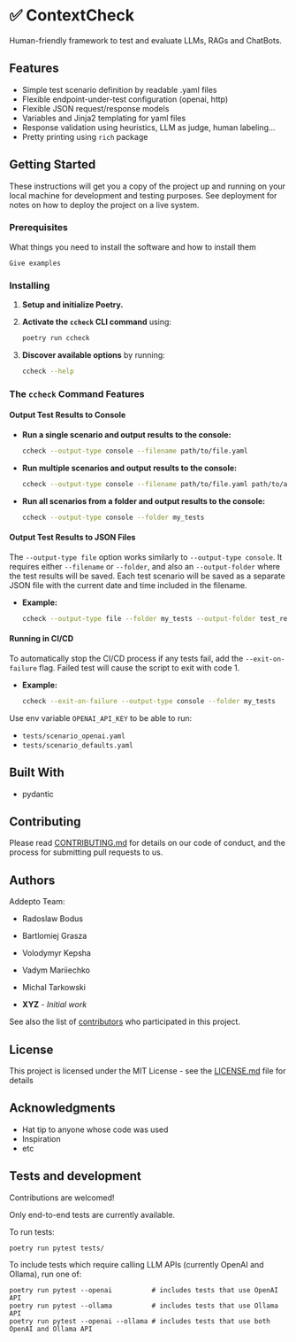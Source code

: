 # ✅ ContextCheck 

Human-friendly framework to test and evaluate LLMs, RAGs and ChatBots.

## Features

- Simple test scenario definition by readable .yaml files
- Flexible endpoint-under-test configuration (openai, http)
- Flexible JSON request/response models
- Variables and Jinja2 templating for yaml files
- Response validation using heuristics, LLM as judge, human labeling...
- Pretty printing using `rich` package

## Getting Started

These instructions will get you a copy of the project up and running on your local machine for development and testing purposes. See deployment for notes on how to deploy the project on a live system.

### Prerequisites

What things you need to install the software and how to install them

```
Give examples
```

### Installing

1. **Setup and initialize Poetry.**

2. **Activate the `ccheck` CLI command** using:
   ```sh
   poetry run ccheck
   ```

3. **Discover available options** by running:
   ```sh
   ccheck --help
   ```

### The `ccheck` Command Features

#### Output Test Results to Console

- **Run a single scenario and output results to the console:**
  ```sh
  ccheck --output-type console --filename path/to/file.yaml
  ```
- **Run multiple scenarios and output results to the console:**
  ```sh
  ccheck --output-type console --filename path/to/file.yaml path/to/another_file.yaml
  ```
- **Run all scenarios from a folder and output results to the console:**
  ```sh
  ccheck --output-type console --folder my_tests
  ```

#### Output Test Results to JSON Files

The `--output-type file` option works similarly to `--output-type console`. It requires either `--filename` or `--folder`, and also an `--output-folder` where the test results will be saved. Each test scenario will be saved as a separate JSON file with the current date and time included in the filename.

- **Example:**
  ```sh
  ccheck --output-type file --folder my_tests --output-folder test_results
  ```

#### Running in CI/CD

To automatically stop the CI/CD process if any tests fail, add the `--exit-on-failure` flag. Failed test will cause the script to exit with code 1.

- **Example:**
  ```sh
  ccheck --exit-on-failure --output-type console --folder my_tests
  ```



Use env variable `OPENAI_API_KEY` to be able to run:
- `tests/scenario_openai.yaml`
- `tests/scenario_defaults.yaml`


## Built With

* pydantic

## Contributing

Please read [CONTRIBUTING.md](https://gist.github.com/PurpleBooth/b24679402957c63ec426) for details on our code of conduct, and the process for submitting pull requests to us.


## Authors

Addepto Team:

* Radoslaw Bodus
* Bartlomiej Grasza
* Volodymyr Kepsha
* Vadym Mariiechko
* Michal Tarkowski

* **XYZ** - *Initial work* 

See also the list of [contributors](https://github.com/contextcheck/contributors) who participated in this project.

## License

This project is licensed under the MIT License - see the [LICENSE.md](LICENSE.md) file for details

## Acknowledgments

* Hat tip to anyone whose code was used
* Inspiration
* etc





## Tests and development

Contributions are welcomed!

Only end-to-end tests are currently available.

To run tests:
```
poetry run pytest tests/
```

To include tests which require calling LLM APIs (currently OpenAI and Ollama), run one of: 
```
poetry run pytest --openai          # includes tests that use OpenAI API
poetry run pytest --ollama          # includes tests that use Ollama API
poetry run pytest --openai --ollama # includes tests that use both OpenAI and Ollama API
```


